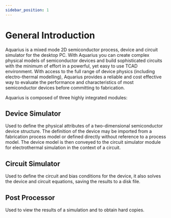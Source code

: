 ```yaml
---
sidebar_position: 1
---
```


# General Introduction

Aquarius is a mixed mode 2D semiconductor process, device and circuit simulator for the desktop PC. With Aquarius you can create complex physical models of semiconductor devices and build sophisticated circuits with the minimum of effort in a powerful, yet easy to use TCAD environment. With access to the full range of device physics (including electro-thermal modelling), Aquarius provides a reliable and cost effective way to evaluate the performance and characteristics of most semiconductor devices before committing to fabrication.

Aquarius is composed of three highly integrated modules:

## Device Simulator
Used to define the physical attributes of a two-dimensional semiconductor device structure. The definition of the device may be imported from a fabrication process model or defined directly without reference to a process model. The device model is then conveyed to the circuit simulator module for electrothermal simulation in the context of a circuit.

## Circuit Simulator
Used to define the circuit and bias conditions for the device, it also solves the device and circuit equations, saving the results to a disk file.

## Post Processor
Used to view the results of a simulation and to obtain hard copies.